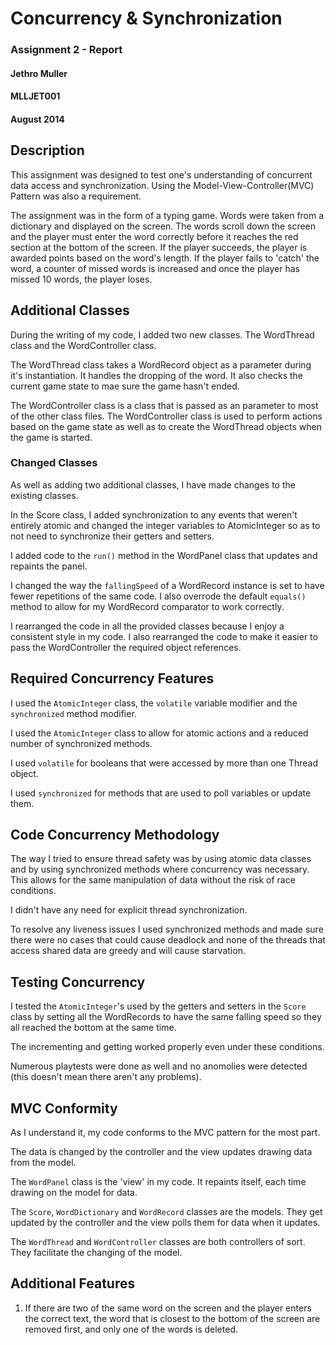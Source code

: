 # Concurrency & Synchronization
### Assignment 2 - Report

#### Jethro Muller
#### MLLJET001
#### August 2014

## Description

This assignment was designed to test one's understanding of concurrent data access and 
synchronization. Using the Model-View-Controller(MVC) Pattern was also a requirement.

The assignment was in the form of a typing game. Words were taken from a dictionary and displayed
 on the screen. The words scroll down the screen and the player must enter the word correctly 
 before it reaches the red section at the bottom of the screen. If the player succeeds, 
 the player is awarded points based on the word's length. If the player fails to 'catch' the 
 word, a counter of missed words is increased and once the player has missed 10 words, 
 the player loses.

## Additional Classes

During the writing of my code, I added two new classes. The WordThread class and the 
WordController class.

The WordThread class takes a WordRecord object as a parameter during it's instantiation. It 
handles the dropping of the word. It also checks the current game state to mae sure the game 
hasn't ended.

The WordController class is a class that is passed as an parameter to most of the other class 
files. The WordController class is used to perform actions based on the game state as well as to 
create the WordThread objects when the game is started.

### Changed Classes

As well as adding two additional classes, I have made changes to the existing classes.

In the Score class, I added synchronization to any events that weren't entirely atomic and 
changed the integer variables to AtomicInteger so as to not need to synchronize their getters and
 setters.
 
I added code to the `run()` method in the WordPanel class that updates and repaints the panel.

I changed the way the `fallingSpeed` of a WordRecord instance is set to have fewer repetitions of
 the same code. I also overrode the default `equals()` method to allow for my WordRecord 
 comparator to work correctly.
 
I rearranged the code in all the provided classes because I enjoy a consistent style in my code. 
I also rearranged the code to make it easier to pass the WordController the required object 
references.

## Required Concurrency Features

I used the `AtomicInteger` class, the `volatile` variable modifier and the `synchronized` method 
modifier.

I used the `AtomicInteger` class to allow for atomic actions and a reduced number of synchronized
 methods.
 
I used `volatile` for booleans that were accessed by more than one Thread object.

I used `synchronized` for methods that are used to poll variables or update them.

## Code Concurrency Methodology

The way I tried to ensure thread safety was by using atomic data classes and by using 
synchronized methods where concurrency was necessary. This allows for the same manipulation of 
data without the risk of race conditions.
 
 I didn't have any need for explicit thread synchronization.
  
 To resolve any liveness issues I used synchronized methods and made sure there were no cases 
 that could cause deadlock and none of the threads that access shared data are greedy and will 
 cause starvation.
 
## Testing Concurrency

I tested the `AtomicInteger`'s used by the getters and setters in the `Score` class by setting 
all the WordRecords to have the same falling speed so they all reached the bottom at the same time.

The incrementing and getting worked properly even under these conditions.

Numerous playtests were done as well and no anomolies were detected (this doesn't mean there 
aren't any problems).

## MVC Conformity

As I understand it, my code conforms to the MVC pattern for the most part.

The data is changed by the controller and the view updates drawing data from the model.

The `WordPanel` class is the 'view' in my code. It repaints itself, 
each time drawing on the model for data.

The `Score`, `WordDictionary` and `WordRecord` classes are the models. They get updated by the 
controller and the view polls them for data when it updates.

The `WordThread` and `WordController` classes are both controllers of sort. They facilitate the 
changing 
of the model.

## Additional Features

1. If there are two of the same word on the screen and the player enters the correct text, 
the word that is closest to the bottom of the screen are removed first, 
and only one of the words is deleted.
